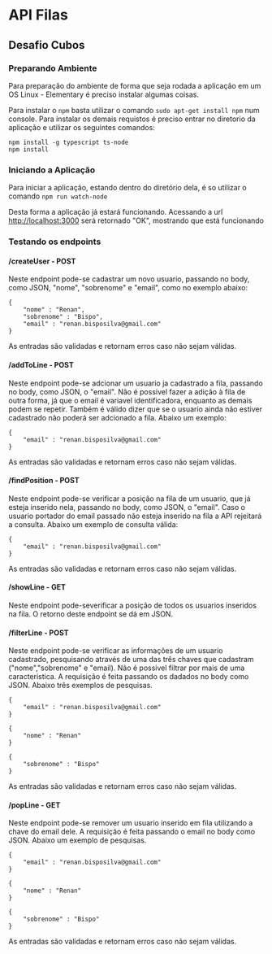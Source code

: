 # API Filas
## Desafio Cubos

### Preparando Ambiente

Para preparação do ambiente de forma que seja rodada a aplicação em um OS Linux - Elementary é preciso instalar algumas coisas.

Para instalar o `npm` basta utilizar o comando `sudo apt-get install npm` num console.
Para instalar os demais requistos é preciso entrar no diretorio da aplicação e utilizar os seguintes comandos:
```
npm install -g typescript ts-node
npm install
```

### Iniciando a Aplicação

Para iniciar a aplicação, estando dentro do diretório dela, é so utilizar o comando `npm run watch-node`

Desta forma a aplicação já estará funcionando. Acessando a url [http://localhost:3000](http://localhost:3000) será retornado "OK", mostrando que está funcionando

### Testando os endpoints

#### /createUser - POST

Neste endpoint pode-se cadastrar um novo usuario, passando no body, como JSON, "nome", "sobrenome" e "email", como no exemplo abaixo:
```
{
	"nome" : "Renan",
	"sobrenome" : "Bispo",
	"email" : "renan.bisposilva@gmail.com"
}
```

As entradas são validadas e retornam erros caso não sejam válidas.

#### /addToLine - POST

Neste endpoint pode-se adcionar um usuario ja cadastrado a fila, passando no body, como JSON, o "email". Não é possivel fazer a adição à fila de outra forma, já que o email é variavel identificadora, enquanto as demais podem se repetir. Também é válido dizer que se o usuario ainda não estiver cadastrado não poderá ser adcionado a fila. Abaixo um exemplo:
```
{
	"email" : "renan.bisposilva@gmail.com"
}
```

As entradas são validadas e retornam erros caso não sejam válidas.

#### /findPosition - POST

Neste endpoint pode-se verificar a posição na fila de um usuario, que já esteja inserido nela, passando no body, como JSON, o "email". Caso o usuario portador do email passado não esteja inserido na fila a API rejeitará a consulta. Abaixo um exemplo de consulta válida:
```
{
	"email" : "renan.bisposilva@gmail.com"
}
```

As entradas são validadas e retornam erros caso não sejam válidas.

#### /showLine - GET

Neste endpoint pode-severificar a posição de todos os usuarios inseridos na fila. O retorno deste endpoint se dá em JSON.

#### /filterLine - POST

Neste endpoint pode-se verificar as informações de um usuario cadastrado, pesquisando através de uma das três chaves que cadastram ("nome","sobrenome" e "email). Não é possivel filtrar por mais de uma caracteristica. A requisição é feita passando os dadados no body como JSON. Abaixo três exemplos de pesquisas.
```
{
	"email" : "renan.bisposilva@gmail.com"
}
```
```
{
	"nome" : "Renan"
}
```
```
{
	"sobrenome" : "Bispo"
}
```

As entradas são validadas e retornam erros caso não sejam válidas.


#### /popLine - GET

Neste endpoint pode-se remover um usuario inserido em fila utilizando a chave do email dele. A requisição é feita passando o email no body como JSON. Abaixo um exemplo de pesquisas.
```
{
	"email" : "renan.bisposilva@gmail.com"
}
```
```
{
	"nome" : "Renan"
}
```
```
{
	"sobrenome" : "Bispo"
}
```

As entradas são validadas e retornam erros caso não sejam válidas.
